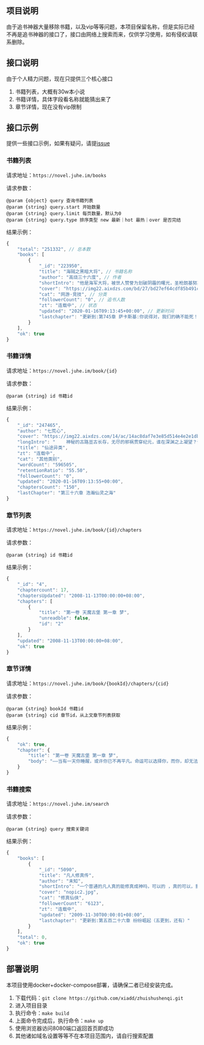 ## 项目说明

由于追书神器大量移除书籍，以及vip等等问题，本项目保留名称，但是实际已经不再是追书神器的接口了，接口由网络上搜索而来，仅供学习使用，如有侵权请联系删除。

## 接口说明

由于个人精力问题，现在只提供三个核心接口

1. 书籍列表，大概有30w本小说
2. 书籍详情，具体字段看名称就能猜出来了
3. 章节详情，现在没有vip限制

## 接口示例

提供一些接口示例，如果有疑问，请提[issue](https://github.com/xiadd/zhuishushenqi/issues?q=is%3Aissue+is%3Aopen+sort%3Aupdated-desc)

### 书籍列表

请求地址：`https://novel.juhe.im/books`

请求参数：

```
@param {object} query 查询书籍列表
@param {string} query.start 开始数量
@param {string} query.limit 每页数量，默认为0
@param {string} query.type 排序类型 new 最新｜hot 最热｜over 是否完结
```

结果示例：

```js
{
    "total": "251332", // 总本数
    "books": [
        {
            "_id": "223950",
            "title": "海贼之黑暗大将", // 书籍名称
            "author": "高烧三十六度", // 作者
            "shortIntro": "他是海军大将，被世人赞誉为划破阴霾的曙光，圣枪朗基努斯。他是地下王者，被世人恐惧为终结时代的黑暗，魔", // 简介
            "cover": "https://img22.aixdzs.com/bd/27/bd27ef64cdf85b491ca907ec189e0fea.jpg", // 封面
            "cat": "网游·竞技", // 分类
            "followerCount": "0", // 追书人数
            "zt": "连载中", // 状态
            "updated": "2020-01-16T09:13:45+00:00", // 更新时间
            "lastchapter": "更新到:第745章 萨卡斯基:你说得对，我们的确不能死！" // 最新章节
        }
    ],
    "ok": true
}
```

### 书籍详情

请求地址：`https://novel.juhe.im/book/{id}`

请求参数：

```
@param {string} id 书籍id
```

结果示例：

```js
{
    "_id": "247465",
    "author": "七荒心",
    "cover": "https://img22.aixdzs.com/14/ac/14ac8daf7e3e85d514e4e2e1dbba5cd7.jpg",
    "longIntro": "    神秘的古路亘古长存，无尽的邪祸贯穿纪元，谁在深渊之上凝望？谁在仙途闯荡？谁又能看穿雾霭背后的真相？\r\n\r\n\r\n——仙瞳\r\n\r\n\r\n",
    "title": "仙途异类",
    "zt": "连载中",
    "cat": "其他类别",
    "wordCount": "596505",
    "retentionRatio": "55.50",
    "followerCount": "0",
    "updated": "2020-01-16T09:13:55+00:00",
    "chaptersCount": "150",
    "lastChapter": "第三十六章 浩瀚仙灵之海"
}
```

### 章节列表

请求地址：`https://novel.juhe.im/book/{id}/chapters`

请求参数：

```
@param {string} id 书籍id
```

结果示例：

```js
{
    "_id": "4",
    "chaptercount": 17,
    "chaptersUpdated": "2008-11-13T00:00:00+08:00",
    "chapters": [
        {
            "title": "第一卷 天魔古堡 第一章 梦",
            "unreadble": false,
            "id": "2"
        }
    ],
    "updated": "2008-11-13T00:00:00+08:00",
    "ok": true
}
```

### 章节详情

请求地址：`https://novel.juhe.im/book/{bookId}/chapters/{cid}`

请求参数：

```
@param {string} bookId 书籍id
@param {string} cid 章节id，从上文章节列表获取
```

结果示例：

```js
{
    "ok": true,
    "chapter": {
        "title": "第一卷 天魔古堡 第一章 梦",
        "body": "——当有一天你睡醒，或许你已不再平凡。命运可以选择你，而你，却无法选择命运！\n　　最近一直做着一个梦，每天晚上都重复着，我梦到童年居住的乡下那个小土坡，土坡上坐着儿时的我，穿着身着水蓝连衣裙，我微笑着看着即将落幕的夕阳，露出两个深深的酒窝。\n　　“筱翎，快下来，我们吃饭了。”\n　　“哦！我马上下来了。”\n　　“奶奶，你总在念叨的东西是什么意思啊？”我牵着奶奶的手，笑着问道。\n　　奶奶笑笑说：\n　　“你不需要懂，孩子，你将会是我们家的英雄！”\n　　“我能成英雄吗？”我笑的美滋滋，甜甜的露出两颗小虎牙。\n　　“是啊！我的筱翎是最棒的！”奶奶开心的抱过我，笑着露出深深的皱纹。我笑的更开心了！\n　　但很快的，奶奶便用一种惊恐的眼神看着我，用颤抖的声音对我说：“天魔古堡，去天魔古堡，救人，只有你可以……”我还来不及喊一声，却见奶奶已七窍流血，化为一滩血水消失了，接着是一串铃声和一阵清脆的笑声，不管我怎么找，都找不到笑声的主人。我每天都会在同一个时间点醒来，然后再也睡不着，4：44：44这个时间意味着什么？4=死？！\n　　我从小就和奶奶一起生活，直到8岁才被父母接回城里。奶奶的职业是被禁止的，用乡下话说她是个神婆，总帮人算命，降妖，奶奶算命出奇的准，几乎没出现过错误，村民们也都十分的敬重她。在那片绚烂的夕阳下，我牵着奶奶的手，笑着问道：\n　　“奶奶，你总在念叨的东西是什么意思啊？”\n　　她总会笑笑说：\n　　“你不需要懂，孩子，你将会是我们家的英雄！”\n　　“我能成英雄吗？”那时候我认为英雄是这个世上对人最好的赞美，我笑的美滋滋，甜甜的露出两颗小虎牙。\n　　“是啊！我的筱翎是最棒的！”\n　　奶奶在第二天便早上便死了，当她全身冰凉的躺在床上时，我8岁的世界全然坍塌。\n　　“筱翎，我们回家了。”\n　　帮奶奶办完丧事后的第二天，我的母亲——那个将我抛弃8年之久的女人对我说道。我点头，因为奶奶曾经和我说过，一旦她死了，就让我和父母回城。我不可能不听奶奶的话，她是我生命中的一切——至少到目前是！\n　　现在奶奶过世已有10年之久了，我居然在梦中又见到奶奶，同样的场景，同样的话，只是多了那个陌生的笑，我的生命中会发生什么事？\n　　我迷茫。\n　　"
    }
}
```

### 书籍搜索

请求地址：`https://novel.juhe.im/search`

请求参数：

```
@param {string} query 搜索关键词
```

结果示例：

```js
{
    "books": [
        {
            "_id": "5090",
            "title": "凡人修真传",
            "author": "未知",
            "shortIntro": "一个普通的凡人真的能修真成神吗，可以的 ，真的可以，我们缺少的只是一个机缘，给我们一个机会，我们同样",
            "cover": "nopic2.jpg",
            "cat": "修真仙侠",
            "followerCount": "6123",
            "zt": "连载中",
            "updated": "2009-11-30T00:00:01+08:00",
            "lastchapter": "更新到:第五百二十六章 纷纷崛起（五更到，还有）"
        }
    ],
    "total": 0,
    "ok": true
}
```

## 部署说明

本项目使用docker+docker-compose部署，请确保二者已经安装完成。

1. 下载代码：`git clone https://github.com/xiadd/zhuishushenqi.git`
2. 进入项目目录
3. 执行命令：`make build`
4. 上面命令完成后，执行命令：`make up`
5. 使用浏览器访问8080端口返回首页即成功
6. 其他诸如域名设置等等不在本项目范围内，请自行搜索配置

